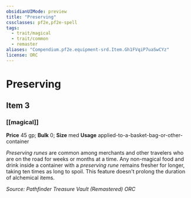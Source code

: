 ```yaml
---
obsidianUIMode: preview
title: "Preserving"
cssclasses: pf2e,pf2e-spell
tags:
  - trait/magical
  - trait/common
  - remaster
aliases: "Compendium.pf2e.equipment-srd.Item.Gh1FVqiP7uaSwCYz"
license: ORC
---
```

# Preserving
## Item 3
### [[magical]]


**Price** 45 gp; 
**Bulk** 0; **Size** med
**Usage** applied-to-a-basket-bag-or-other-container

_Preserving runes_ are common among merchants and other travelers who are on the road for weeks or months at a time. Any non-magical food and drink inside a container with a _preserving rune_ remains fresher for longer, taking ten times as long to spoil. This feature doesn't prolong the duration of alchemical items.

*Source: Pathfinder Treasure Vault (Remastered)*
*ORC*